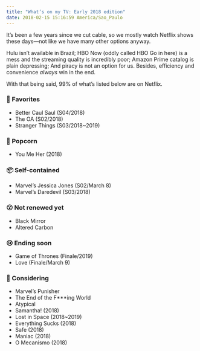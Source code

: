 ```yaml
---
title: "What’s on my TV: Early 2018 edition"
date: 2018-02-15 15:16:59 America/Sao_Paulo
---
```


It’s been a few years since we cut cable, so we mostly watch Netflix shows these days—not like we have many other options anyway.

Hulu isn’t available in Brazil; HBO Now (oddly called HBO Go in here) is a mess and the streaming quality is incredibly poor; Amazon Prime catalog is plain depressing; And piracy is not an option for us. Besides, efficiency and convenience _always_ win in the end.

With that being said, 99% of what’s listed below are on Netflix.

### 🤩 Favorites
- Better Caul Saul (S04/2018)
- The OA (S02/2018)
- Stranger Things (S03/2018~2019)

### 🍿 Popcorn
- You Me Her (2018)

### 📦 Self-contained
- Marvel’s Jessica Jones (S02/March 8)
- Marvel’s Daredevil (S03/2018)

### 😮 Not renewed yet
- Black Mirror
- Altered Carbon

### 😢 Ending soon
- Game of Thrones (Finale/2019)
- Love (Finale/March 9)

### 🤔 Considering
- Marvel’s Punisher
- The End of the F***ing World
- Atypical
- Samantha! (2018)
- Lost in Space (2018~2019)
- Everything Sucks (2018)
- Safe (2018)
- Maniac (2018)
- O Mecanismo (2018)

